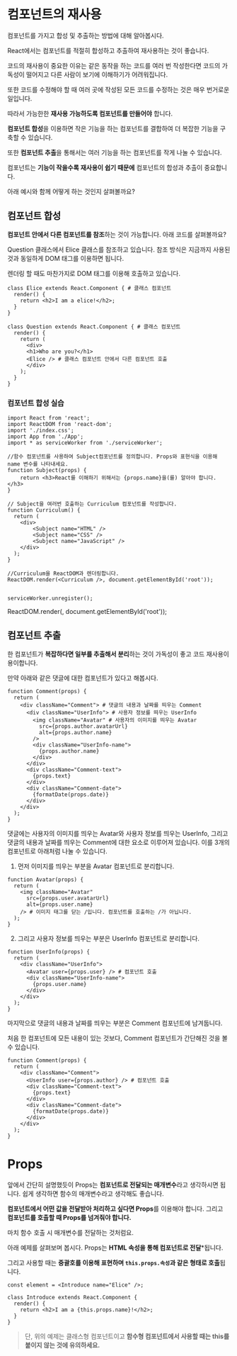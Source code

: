 # 컴포넌트의 재사용

컴포넌트를 가지고 합성 및 추출하는 방법에 대해 알아봅시다. 

React에서는 컴포넌트를 적절히 합성하고 추출하여 재사용하는 것이 좋습니다. 

코드의 재사용이 중요한 이유는 같은 동작을 하는 코드를 여러 번 작성한다면 코드의 가독성이 떨어지고 다른 사람이 보기에 이해하기가 어려워집니다. 

또한 코드를 수정해야 할 때 여러 곳에 작성된 모든 코드를 수정하는 것은 매우 번거로운 일입니다. 

따라서 가능한한 **재사용 가능하도록 컴포넌트를 만들어야** 합니다.

**컴포넌트 합성**을 이용하면 작은 기능을 하는 컴포넌트를 결합하여 더 복잡한 기능을 구축할 수 있습니다. 

또한 **컴포넌트 추출**을 통해서는 여러 기능을 하는 컴포넌트를 작게 나눌 수 있습니다. 

컴포넌트는 **기능이 작을수록 재사용이 쉽기 때문에** 컴포넌트의 합성과 추출이 중요합니다. 

아래 예시와 함께 어떻게 하는 것인지 살펴볼까요?

## 컴포넌트 합성

**컴포넌트 안에서 다른 컴포넌트를 참조**하는 것이 가능합니다. 아래 코드를 살펴볼까요? 

Question 클래스에서 Elice 클래스를 참조하고 있습니다. 참조 방식은 지금까지 사용된 것과 동일하게 DOM 태그를 이용하면 됩니다. 

렌더링 할 때도 마찬가지로 DOM 태그를 이용해 호출하고 있습니다.
```
class Elice extends React.Component { # 클래스 컴포넌트
  render() {
    return <h2>I am a elice!</h2>;
  }
}

class Question extends React.Component { # 클래스 컴포넌트
  render() {
    return (
      <div>
      <h1>Who are you?</h1>
      <Elice /> # 클래스 컴포넌트 안에서 다른 컴포넌트 호출
      </div>
    );
  }
}
```

### 컴포넌트 합성 실습

```
import React from 'react';
import ReactDOM from 'react-dom';
import './index.css';
import App from './App';
import * as serviceWorker from './serviceWorker';

//함수 컴포넌트를 사용하여 Subject컴포넌트를 정의합니다. Props와 표현식을 이용해 name 변수를 나타내세요.
function Subject(props) {
    return <h3>React를 이해하기 위해서는 {props.name}을(를) 알아야 합니다.</h3>
}

// Subject을 여러번 호출하는 Curriculum 컴포넌트를 작성합니다.
function Curriculum() {
  return (
    <div>
        <Subject name="HTML" />
        <Subject name="CSS" />
        <Subject name="JavaScript" />
    </div>
  );
}

//Curriculum을 ReactDOM과 렌더링합니다.
ReactDOM.render(<Curriculum />, document.getElementById('root'));


serviceWorker.unregister();
```

ReactDOM.render(<Question />, document.getElementById('root'));

## 컴포넌트 추출

한 컴포넌트가 **복잡하다면 일부를 추출해서 분리**하는 것이 가독성이 좋고 코드 재사용이 용이합니다. 

만약 아래와 같은 댓글에 대한 컴포넌트가 있다고 해봅시다.
```
function Comment(props) {
  return (
    <div className="Comment"> # 댓글의 내용과 날짜를 띄우는 Comment
      <div className="UserInfo"> # 사용자 정보를 띄우는 UserInfo
        <img className="Avatar" # 사용자의 이미지를 띄우는 Avatar
          src={props.author.avatarUrl}
          alt={props.author.name}
        />
        <div className="UserInfo-name"> 
          {props.author.name}
        </div>
      </div>
      <div className="Comment-text"> 
        {props.text}
      </div>
      <div className="Comment-date">
        {formatDate(props.date)}
      </div>
    </div>
  );
}
```
댓글에는 사용자의 이미지를 띄우는 Avatar와 사용자 정보를 띄우는 UserInfo, 그리고 댓글의 내용과 날짜를 띄우는 Comment에 대한 요소로 이루어져 있습니다. 이를 3개의 컴포넌트로 아래처럼 나눌 수 있습니다.

1. 먼저 이미지를 띄우는 부분을 Avatar 컴포넌트로 분리합니다.
```
function Avatar(props) {
  return (
    <img className="Avatar"
      src={props.user.avatarUrl}
      alt={props.user.name}
    /> # 이미지 태그를 닫는 /입니다. 컴포넌트를 호출하는 /가 아닙니다.
  );
}
```

2. 그리고 사용자 정보를 띄우는 부분은 UserInfo 컴포넌트로 분리합니다.
```
function UserInfo(props) {
  return (
    <div className="UserInfo">
      <Avatar user={props.user} /> # 컴포넌트 호출
      <div className="UserInfo-name">
        {props.user.name}
      </div>
    </div>
  );
}
```

마지막으로 댓글의 내용과 날짜를 띄우는 부분은 Comment 컴포넌트에 남겨둡니다. 

처음 한 컴포넌트에 모든 내용이 있는 것보다, Comment 컴포넌트가 간단해진 것을 볼 수 있습니다.
```
function Comment(props) {
  return (
    <div className="Comment">
      <UserInfo user={props.author} /> # 컴포넌트 호출
      <div className="Comment-text">
        {props.text}
      </div>
      <div className="Comment-date">
        {formatDate(props.date)}
      </div>
    </div>
  );
}
```

# Props

앞에서 간단히 설명했듯이 Props는 **컴포넌트로 전달되는 매개변수**라고 생각하시면 됩니다. 쉽게 생각하면 함수의 매개변수라고 생각해도 좋습니다. 

**컴포넌트에서 어떤 값을 전달받아 처리하고 싶다면 Props**를 이용해야 합니다. 그리고 **컴포넌트를 호출할 때 Props를 넘겨줘야 합니다.** 

마치 함수 호출 시 매개변수를 전달하는 것처럼요.

아래 예제를 살펴보며 봅시다. Props는 **HTML 속성을 통해 컴포넌트로 전달***됩니다. 

그리고 사용할 때는 **중괄호를 이용해 표현하며 ```this.props.속성```과 같은 형태로 호출**됩니다.
```
const element = <Introduce name="Elice" />;
```
```
class Introduce extends React.Component {
  render() {
    return <h2>I am a {this.props.name}!</h2>;
  }
}
```
> 단, 위의 예제는 클래스형 컴포넌트이고 **함수형 컴포넌트에서 사용할 때는 this를 붙이지 않는 것에 유의하세요.**


